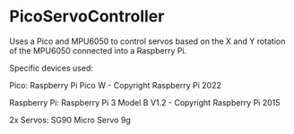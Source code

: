 # PicoServoController
Uses a Pico and MPU6050 to control servos based on the X and Y rotation of the MPU6050 connected into a Raspberry Pi.

Specific devices used:

Pico: Raspberry Pi Pico W - Copyright Raspberry Pi 2022

Raspberry Pi: Raspberry Pi 3 Model B V1.2 - Copyright Raspberry Pi 2015

2x Servos: SG90 Micro Servo 9g
